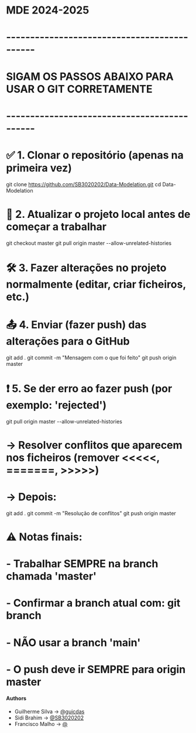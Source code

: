 # MDE 2024-2025
# --------------------------------------------
# SIGAM OS PASSOS ABAIXO PARA USAR O GIT CORRETAMENTE
# --------------------------------------------

# ✅ 1. Clonar o repositório (apenas na primeira vez)
git clone https://github.com/SB3020202/Data-Modelation.git
cd Data-Modelation

# 🔄 2. Atualizar o projeto local antes de começar a trabalhar
git checkout master
git pull origin master --allow-unrelated-histories

# 🛠️ 3. Fazer alterações no projeto normalmente (editar, criar ficheiros, etc.)

# 📤 4. Enviar (fazer push) das alterações para o GitHub
git add .
git commit -m "Mensagem com o que foi feito"
git push origin master

# ❗ 5. Se der erro ao fazer push (por exemplo: 'rejected')
git pull origin master --allow-unrelated-histories
# → Resolver conflitos que aparecem nos ficheiros (remover <<<<<, =======, >>>>>)
# → Depois:
git add .
git commit -m "Resolução de conflitos"
git push origin master

# ⚠️ Notas finais:
# - Trabalhar SEMPRE na branch chamada 'master'
# - Confirmar a branch atual com: git branch
# - NÃO usar a branch 'main'
# - O push deve ir SEMPRE para origin master


#### Authors

- Guilherme Silva → [@guicdas](https://www.github.com/guicdas)
- Sidi Brahim → [@SB3020202](https://github.com/SB3020202)
- Francisco Malho → [@](https://github.com/)
